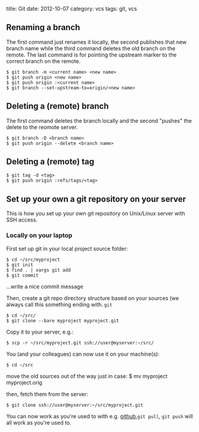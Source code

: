 title: Git
date: 2012-10-07
category: vcs
tags: git, vcs

## Renaming a branch

The first command just renames it locally, the second publishes that
new branch name while the third command deletes the old branch on the
remote. The last command is for pointing the upstream marker to the
correct branch on the remote.

    $ git branch -m <current name> <new name>
    $ git push origin <new name>
    $ git push origin :<current name>
    $ git branch --set-upstream-to=origin/<new name>

## Deleting a (remote) branch

The first command deletes the branch locally and the second "pushes" the
delete to the reomote server.

    $ git branch -D <branch name>
    $ git push origin --delete <branch name>

## Deleting a (remote) tag

    $ git tag -d <tag>
    $ git push origin :refs/tags/<tag>

## Set up your own a git repository on your server

This is how you set up your own git repository on Unix/Linux
server with SSH access.

### Locally on your laptop

First set up git in your local project source folder:


    $ cd ~/src/myproject
    $ git init
    $ find . | xargs git add
    $ git commit
...write a nice commit message



Then, create a git repo directory structure based  on your sources
(we always call this something ending with```.git```


    $ cd ~/src/
    $ git clone --bare myproject myproject.git


Copy it to your server, e.g.:

    $ scp -r ~/src/myproject.git ssh://user@myserver:~/src/

You (and your colleagues) can now use it on your machine(s):

    $ cd ~/src

move the old sources out of the way just in case:
    $ mv myproject myproject.orig

then, fetch them from the server:

    $ git clone ssh://user@myserver:~/src/myproject.git

You can now work as you're used to with e.g. <a
href="http://github.com">github</a>,```git pull```, ```git push```
will all work as you're used to.


